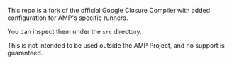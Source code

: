 This repo is a fork of the official Google Closure Compiler with added configuration for AMP's specific runners.

You can inspect them under the `src` directory.

This is not intended to be used outside the AMP Project, and no support is guaranteed.